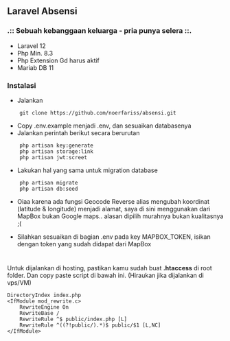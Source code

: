 ## Laravel Absensi

### .:: Sebuah kebanggaan keluarga - pria punya selera ::.

- Laravel 12
- Php Min. 8.3
- Php Extension Gd harus aktif
- Mariab DB 11

### Instalasi
- Jalankan
```
    git clone https://github.com/noerfariss/absensi.git
```

- Copy .env.example menjadi .env, dan sesuaikan databasenya
- Jalankan perintah berikut secara berurutan
``` 
    php artisan key:generate
    php artisan storage:link
    php artisan jwt:screet
```

- Lakukan hal yang sama untuk migration database
``` 
    php artisan migrate
    php artisan db:seed
```

- Oiaa karena ada fungsi Geocode Reverse alias mengubah koordinat (latitude & longitude) menjadi alamat, saya di sini menggunakan dari MapBox bukan Google maps.. alasan dipilih murahnya bukan kualitasnya ;(

- Silahkan sesuaikan di bagian .env pada key MAPBOX_TOKEN, isikan dengan token yang sudah didapat dari MapBox

#
#

Untuk dijalankan di hosting, pastikan kamu sudah buat <b>.htaccess</b> di root folder. Dan copy paste script di bawah ini. (Hiraukan jika dijalankan di vps/VM)
``` 
DirectoryIndex index.php
<IfModule mod_rewrite.c>
    RewriteEngine On
    RewriteBase /
    RewriteRule ^$ public/index.php [L]
    RewriteRule ^((?!public/).*)$ public/$1 [L,NC]
</IfModule>

```

